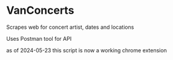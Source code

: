 # VanConcerts

Scrapes web for concert artist, dates and locations

Uses Postman tool for API

as of 2024-05-23 this script is now a working chrome extension